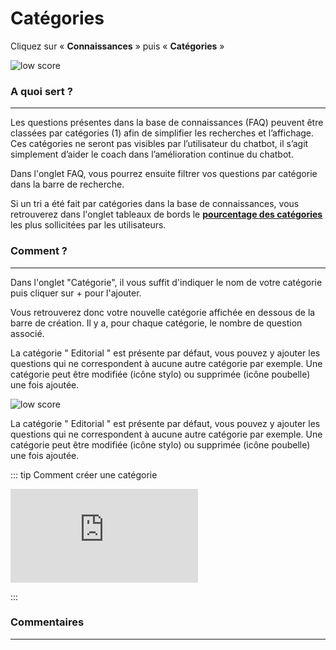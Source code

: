 # Catégories

Cliquez sur « **Connaissances** » puis « **Catégories** »

<div class="image_center">
  <img :src="$withBase('/assets/img/fr/connaissances/categories1.png')" alt="low score">
</div>


### A quoi sert ?
---

Les questions présentes dans la base de connaissances (FAQ) peuvent être classées par catégories (1) afin de simplifier les recherches et l’affichage. Ces catégories ne seront pas visibles par l’utilisateur du chatbot, il s’agit simplement d’aider le coach dans l’amélioration continue du chatbot.

Dans l'onglet FAQ, vous pourrez ensuite filtrer vos questions par catégorie dans la barre de recherche.

Si un tri a été fait par catégories dans la base de connaissances, vous retrouverez dans l'onglet tableaux de bords le [**pourcentage des catégories**](/fr/chatbot/tableaux_de_bord/rapport_usage.html#questions-repondues-par-categorie) les plus sollicitées par les utilisateurs.


### Comment ?
---

Dans l'onglet "Catégorie", il vous suffit d'indiquer le nom de votre catégorie puis cliquer sur + pour l'ajouter.

Vous retrouverez donc votre nouvelle catégorie affichée en dessous de la barre de création. Il y a, pour chaque catégorie, le nombre de question associé.

La catégorie " Editorial " est présente par défaut, vous pouvez y ajouter les questions qui ne correspondent à aucune autre catégorie par exemple. Une catégorie peut être modifiée (icône stylo) ou supprimée (icône poubelle) une fois ajoutée.

<div class="image_center">
  <img :src="$withBase('/assets/img/fr/connaissances/categories2.png')" alt="low score">
</div>

La catégorie " Editorial " est présente par défaut, vous pouvez y ajouter les questions qui ne correspondent à aucune autre catégorie par exemple. Une catégorie peut être modifiée (icône stylo) ou supprimée (icône poubelle) une fois ajoutée.

::: tip Comment créer une catégorie
<br style="margin: .5rem 0;" >

<iframe class="video_embed" src="https://www.youtube.com/embed/cmJw4ZWXbDQ" frameborder="0" allow="accelerometer; autoplay; encrypted-media; gyroscope; picture-in-picture" allowfullscreen></iframe>
<br style="margin: .5rem 0;" >

:::


### Commentaires
---
<Commentaire />
